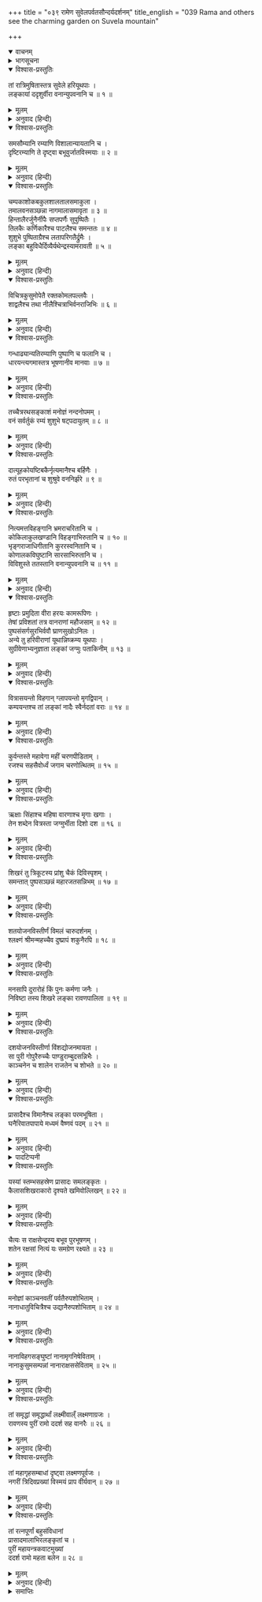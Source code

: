 +++
title = "०३९ रामेण सुवेलपर्वतसौन्दर्यदर्शनम्"
title_english = "039 Rama and others see the charming garden on Suvela mountain"

+++
<details open><summary>वाचनम्</summary>
<div caption="श्रीराम-हरिसीताराममूर्ति-घनपाठिभ्यां वचनम्" class="audioEmbed" src="https://archive.org/download/Ramayana-recitation-Sriram-harisItArAmamUrti-Ghanapaati-v2/Kanda_6/Kanda_6_YK-039-Rama_and_others_see_the_charming_garden_on_Suvela_mountain_0.mp3"></div>
</details>

<details><summary>भागसूचना</summary>

39. वानरोंसहित श्रीरामका सुवेल-शिखरसे लङ्कापुरीका निरीक्षण करना
</details>

<details open><summary>विश्वास-प्रस्तुतिः</summary>

तां रात्रिमुषितास्तत्र सुवेले हरियूथपाः ।  
लङ्कायां ददृशुर्वीरा वनान्युपवनानि च ॥ १ ॥
</details>

<details><summary>मूलम्</summary>

तां रात्रिमुषितास्तत्र सुवेले हरियूथपाः ।  
लङ्कायां ददृशुर्वीरा वनान्युपवनानि च ॥ १ ॥
</details>

<details><summary>अनुवाद (हिन्दी)</summary>

वानर-यूथपतियोंने वह रात उस सुवेल पर्वतपर ही बितायी और वहाँसे उन वीरोंने लङ्काके वन और उपवन भी देखे ॥ १ ॥
</details>

<details open><summary>विश्वास-प्रस्तुतिः</summary>

समसौम्यानि रम्याणि विशालान्यायतानि च ।  
दृष्टिरम्याणि ते दृष्ट्वा बभूवुर्जातविस्मयाः ॥ २ ॥
</details>

<details><summary>मूलम्</summary>

समसौम्यानि रम्याणि विशालान्यायतानि च ।  
दृष्टिरम्याणि ते दृष्ट्वा बभूवुर्जातविस्मयाः ॥ २ ॥
</details>

<details><summary>अनुवाद (हिन्दी)</summary>

वे बड़े ही चौरस, शान्त, सुन्दर, विशाल और विस्तृत थे तथा देखनेमें अत्यन्त रमणीय जान पड़ते थे । उन्हें देखकर उन सब वानरोंको बड़ा विस्मय हुआ ॥ २ ॥
</details>

<details open><summary>विश्वास-प्रस्तुतिः</summary>

चम्पकाशोकबकुलशालतालसमाकुला ।  
तमालवनसञ्छन्ना नागमालासमावृता ॥ ३ ॥  
हिन्तालैरर्जुनैर्नीपैः सप्तपर्णैः सुपुष्पितैः ।  
तिलकैः कर्णिकारैश्च पाटलैश्च समन्ततः ॥ ४ ॥  
शुशुभे पुष्पिताग्रैश्च लतापरिगतैर्द्रुमैः ।  
लङ्का बहुविधैर्दिव्यैर्यथेन्द्रस्यामरावती ॥ ५ ॥
</details>

<details><summary>मूलम्</summary>

चम्पकाशोकबकुलशालतालसमाकुला ।  
तमालवनसञ्छन्ना नागमालासमावृता ॥ ३ ॥  
हिन्तालैरर्जुनैर्नीपैः सप्तपर्णैः सुपुष्पितैः ।  
तिलकैः कर्णिकारैश्च पाटलैश्च समन्ततः ॥ ४ ॥  
शुशुभे पुष्पिताग्रैश्च लतापरिगतैर्द्रुमैः ।  
लङ्का बहुविधैर्दिव्यैर्यथेन्द्रस्यामरावती ॥ ५ ॥
</details>

<details><summary>अनुवाद (हिन्दी)</summary>

चम्पा, अशोक, बकुल, शाल और ताल-वृक्षोंसे व्याप्त, तमाल-वनसे आच्छादित और नागकेसरोंसे आवृत लङ्कापुरी हिंताल, अर्जुन, नीप (कदम्ब), खिले हुए छितवन, तिलक,कनेर तथा पाटल आदि नाना प्रकारके दिव्य वृक्षोंसे जिनके अग्रभाग फूलोंके भारसे लदे थे तथा जिनपर लताबल्लरियाँ फैली हुई थीं, इन्द्रकी अमरावतीके समान शोभा पाती थी ॥ ३—५ ॥
</details>

<details open><summary>विश्वास-प्रस्तुतिः</summary>

विचित्रकुसुमोपेतै रक्तकोमलपल्लवैः ।  
शाद्वलैश्च तथा नीलैश्चित्राभिर्वनराजिभिः ॥ ६ ॥
</details>

<details><summary>मूलम्</summary>

विचित्रकुसुमोपेतै रक्तकोमलपल्लवैः ।  
शाद्वलैश्च तथा नीलैश्चित्राभिर्वनराजिभिः ॥ ६ ॥
</details>

<details><summary>अनुवाद (हिन्दी)</summary>

विचित्र फूलोंसे युक्त लाल कोमल पल्लवों, हरी-हरी घासों तथा विचित्र वनश्रेणियोंसे भी उस पुरीकी बड़ी शोभा हो रही थी ॥ ६ ॥
</details>

<details open><summary>विश्वास-प्रस्तुतिः</summary>

गन्धाढ्यान्यतिरम्याणि पुष्पाणि च फलानि च ।  
धारयन्त्यगमास्तत्र भूषणानीव मानवाः ॥ ७ ॥
</details>

<details><summary>मूलम्</summary>

गन्धाढ्यान्यतिरम्याणि पुष्पाणि च फलानि च ।  
धारयन्त्यगमास्तत्र भूषणानीव मानवाः ॥ ७ ॥
</details>

<details><summary>अनुवाद (हिन्दी)</summary>

जैसे मनुष्य आभूषण धारण करते हैं, उसी प्रकार वहाँके वृक्ष सुगन्धित फूल और अत्यन्त रमणीय फल धारण करते थे ॥ ७ ॥
</details>

<details open><summary>विश्वास-प्रस्तुतिः</summary>

तच्चैत्ररथसङ्काशं मनोज्ञं नन्दनोपमम् ।  
वनं सर्वर्तुकं रम्यं शुशुभे षट्पदायुतम् ॥ ८ ॥
</details>

<details><summary>मूलम्</summary>

तच्चैत्ररथसङ्काशं मनोज्ञं नन्दनोपमम् ।  
वनं सर्वर्तुकं रम्यं शुशुभे षट्पदायुतम् ॥ ८ ॥
</details>

<details><summary>अनुवाद (हिन्दी)</summary>

चैत्ररथ और नन्दनवनके समान वहाँका मनोहर वन सभी ऋतुओंमें भ्रमरोंसे व्याप्त हो रमणीय शोभा धारण करता था ॥ ८ ॥
</details>

<details open><summary>विश्वास-प्रस्तुतिः</summary>

दात्यूहकोयष्टिबकैर्नृत्यमानैश्च बर्हिणैः ।  
रुतं परभृतानां च शुश्रुवे वननिर्झरे ॥ ९ ॥
</details>

<details><summary>मूलम्</summary>

दात्यूहकोयष्टिबकैर्नृत्यमानैश्च बर्हिणैः ।  
रुतं परभृतानां च शुश्रुवे वननिर्झरे ॥ ९ ॥
</details>

<details><summary>अनुवाद (हिन्दी)</summary>

दात्यूह, कोयष्टि, बक और नाचते हुए मोर उस वनको सुशोभित करते थे । वनमें झरनोंके आसपास कोकिलकी कूक सुनायी पड़ती थी ॥ ९ ॥
</details>

<details open><summary>विश्वास-प्रस्तुतिः</summary>

नित्यमत्तविहङ्गानि भ्रमराचरितानि च ।  
कोकिलाकुलखण्डानि विहङ्गाभिरुतानि च ॥ १० ॥  
भृङ्गराजाधिगीतानि कुररस्वनितानि च ।  
कोणालकविघुष्टानि सारसाभिरुतानि च ।  
विविशुस्ते ततस्तानि वनान्युपवनानि च ॥ ११ ॥
</details>

<details><summary>मूलम्</summary>

नित्यमत्तविहङ्गानि भ्रमराचरितानि च ।  
कोकिलाकुलखण्डानि विहङ्गाभिरुतानि च ॥ १० ॥  
भृङ्गराजाधिगीतानि कुररस्वनितानि च ।  
कोणालकविघुष्टानि सारसाभिरुतानि च ।  
विविशुस्ते ततस्तानि वनान्युपवनानि च ॥ ११ ॥
</details>

<details><summary>अनुवाद (हिन्दी)</summary>

लङ्काके वन और उपवन नित्य मतवाले विहङ्गमोंसे विभूषित थे । वहाँ वृक्षोंकी डालियोंपर भौंरे मँडराते रहते थे । उनके प्रत्येक खण्डमें कोकिलाएँ कुहू-कुहू बोला करती थीं । पक्षी चहचहाते रहते थे । भृङ्गराजके गीत मुखरित होते थे । कुररके शब्द गूँजा करते थे । कोणालकके कलरव होते रहते थे तथा सारसोंकी स्वरलहरी सब ओर छायी रहती थी । कुछ वानरवीर उन वनों और उपवनोंमें घुस गये ॥ १०-११ ॥
</details>

<details open><summary>विश्वास-प्रस्तुतिः</summary>

हृष्टाः प्रमुदिता वीरा हरयः कामरूपिणः ।  
तेषां प्रविशतां तत्र वानराणां महौजसाम् ॥ १२ ॥  
पुष्पसंसर्गसुरभिर्ववौ घ्राणसुखोऽनिलः ।  
अन्ये तु हरिवीराणां यूथान्निष्क्रम्य यूथपाः ।  
सुग्रीवेणाभ्यनुज्ञाता लङ्कां जग्मुः पताकिनीम् ॥ १३ ॥
</details>

<details><summary>मूलम्</summary>

हृष्टाः प्रमुदिता वीरा हरयः कामरूपिणः ।  
तेषां प्रविशतां तत्र वानराणां महौजसाम् ॥ १२ ॥  
पुष्पसंसर्गसुरभिर्ववौ घ्राणसुखोऽनिलः ।  
अन्ये तु हरिवीराणां यूथान्निष्क्रम्य यूथपाः ।  
सुग्रीवेणाभ्यनुज्ञाता लङ्कां जग्मुः पताकिनीम् ॥ १३ ॥
</details>

<details><summary>अनुवाद (हिन्दी)</summary>

वे सभी वीर वानर इच्छानुसार रूप धारण करनेवाले, उत्साही और आनन्दमग्न थे । उन महातेजस्वी वानरोंके वहाँ प्रवेश करते ही फूलोंके संसर्गसे सुगन्धित तथा घ्राणेन्द्रियको सुख देनेवाली मन्द वायु चलने लगी । दूसरे बहुत-से यूथपति उन वानरवीरोंके समूहसे निकलकर सुग्रीवकी आज्ञा ले ध्वजा-पताकाओंसे अलंकृत लङ्कापुरीमें गये ॥ १२-१३ ॥
</details>

<details open><summary>विश्वास-प्रस्तुतिः</summary>

वित्रासयन्तो विहगान् ग्लापयन्तो मृगद्विपान् ।  
कम्पयन्तश्च तां लङ्कां नादैः स्वैर्नदतां वराः ॥ १४ ॥
</details>

<details><summary>मूलम्</summary>

वित्रासयन्तो विहगान् ग्लापयन्तो मृगद्विपान् ।  
कम्पयन्तश्च तां लङ्कां नादैः स्वैर्नदतां वराः ॥ १४ ॥
</details>

<details><summary>अनुवाद (हिन्दी)</summary>

गर्जनेवाले लोगोंमेंसे श्रेष्ठ वे वानरवीर अपने सिंहनादसे पक्षियोंको डराते, मृगों और हाथियोंके हर्ष छीनते तथा लङ्काको कम्पित करते हुए आगे बढ़ रहे थे ॥
</details>

<details open><summary>विश्वास-प्रस्तुतिः</summary>

कुर्वन्तस्ते महावेगा महीं चरणपीडिताम् ।  
रजश्च सहसैवोर्ध्वं जगाम चरणोत्थितम् ॥ १५ ॥
</details>

<details><summary>मूलम्</summary>

कुर्वन्तस्ते महावेगा महीं चरणपीडिताम् ।  
रजश्च सहसैवोर्ध्वं जगाम चरणोत्थितम् ॥ १५ ॥
</details>

<details><summary>अनुवाद (हिन्दी)</summary>

वे महान् वेगशाली वानर पृथ्वीको जब चरणोंसे दबाते थे, उस समय उनके पैरोंसे उठी हुई धूल सहसा ऊपरको उड़ जाती थी ॥ १५ ॥
</details>

<details open><summary>विश्वास-प्रस्तुतिः</summary>

ऋक्षाः सिंहाश्च महिषा वारणाश्च मृगाः खगाः ।  
तेन शब्देन वित्रस्ता जग्मुर्भीता दिशो दश ॥ १६ ॥
</details>

<details><summary>मूलम्</summary>

ऋक्षाः सिंहाश्च महिषा वारणाश्च मृगाः खगाः ।  
तेन शब्देन वित्रस्ता जग्मुर्भीता दिशो दश ॥ १६ ॥
</details>

<details><summary>अनुवाद (हिन्दी)</summary>

वानरोंके उस सिंहनादसे त्रस्त एवं भयभीत हुए रीछ, सिंह, भैंसे, हाथी, मृग और पक्षी दसों दिशाओंकी ओर भाग गये ॥ १६ ॥
</details>

<details open><summary>विश्वास-प्रस्तुतिः</summary>

शिखरं तु त्रिकूटस्य प्रांशु चैकं दिविस्पृशम् ।  
समन्तात् पुष्पसञ्छन्नं महारजतसन्निभम् ॥ १७ ॥
</details>

<details><summary>मूलम्</summary>

शिखरं तु त्रिकूटस्य प्रांशु चैकं दिविस्पृशम् ।  
समन्तात् पुष्पसञ्छन्नं महारजतसन्निभम् ॥ १७ ॥
</details>

<details><summary>अनुवाद (हिन्दी)</summary>

त्रिकूट पर्वतका एक शिखर बहुत ऊँचा था । वह ऐसा जान पड़ता था, मानो स्वर्गलोकको छू रहा हो । उसपर सब ओर पीले रंगके फूल खिले हुए थे, जिनसे वह सोनेका-सा जान पड़ता था ॥ १७ ॥
</details>

<details open><summary>विश्वास-प्रस्तुतिः</summary>

शतयोजनविस्तीर्णं विमलं चारुदर्शनम् ।  
श्लक्ष्णं श्रीमन्महच्चैव दुष्प्रापं शकुनैरपि ॥ १८ ॥
</details>

<details><summary>मूलम्</summary>

शतयोजनविस्तीर्णं विमलं चारुदर्शनम् ।  
श्लक्ष्णं श्रीमन्महच्चैव दुष्प्रापं शकुनैरपि ॥ १८ ॥
</details>

<details><summary>अनुवाद (हिन्दी)</summary>

उस शिखरका विस्तार सौ योजन था । वह देखनेमें बड़ा ही सुन्दर, स्वच्छ, स्निग्ध, कान्तिमान् और विशाल था । पक्षियोंके लिये भी उसकी चोटीतक पहुँचना कठिन होता था ॥ १८ ॥
</details>

<details open><summary>विश्वास-प्रस्तुतिः</summary>

मनसापि दुरारोहं किं पुनः कर्मणा जनैः ।  
निविष्टा तस्य शिखरे लङ्का रावणपालिता ॥ १९ ॥
</details>

<details><summary>मूलम्</summary>

मनसापि दुरारोहं किं पुनः कर्मणा जनैः ।  
निविष्टा तस्य शिखरे लङ्का रावणपालिता ॥ १९ ॥
</details>

<details><summary>अनुवाद (हिन्दी)</summary>

लोग त्रिकूटके उस शिखरपर मनके द्वारा चढ़नेकी कल्पना भी नहीं कर सकते थे । फिर क्रियाद्वारा उसपर आरूढ़ होनेकी तो बात ही क्या है? रावणद्वारा पालित लङ्का त्रिकूटके उसी शिखरपर बसी हुई थी ॥ १९ ॥
</details>

<details open><summary>विश्वास-प्रस्तुतिः</summary>

दशयोजनविस्तीर्णा विंशद्योजनमायता ।  
सा पुरी गोपुरैरुच्चैः पाण्डुराम्बुदसन्निभैः ।  
काञ्चनेन च शालेन राजतेन च शोभते ॥ २० ॥
</details>

<details><summary>मूलम्</summary>

दशयोजनविस्तीर्णा विंशद्योजनमायता ।  
सा पुरी गोपुरैरुच्चैः पाण्डुराम्बुदसन्निभैः ।  
काञ्चनेन च शालेन राजतेन च शोभते ॥ २० ॥
</details>

<details><summary>अनुवाद (हिन्दी)</summary>

वह पुरी दस योजन चौड़ी और बीस योजन लंबी थी । सफेद बादलोंके समान ऊँचे-ऊँचे गोपुर तथा सोने और चाँदीके परकोटे उसकी शोभा बढ़ाते थे ॥ २० ॥
</details>

<details open><summary>विश्वास-प्रस्तुतिः</summary>

प्रासादैश्च विमानैश्च लङ्का परमभूषिता ।  
घनैरिवातपापाये मध्यमं वैष्णवं पदम् ॥ २१ ॥
</details>

<details><summary>मूलम्</summary>

प्रासादैश्च विमानैश्च लङ्का परमभूषिता ।  
घनैरिवातपापाये मध्यमं वैष्णवं पदम् ॥ २१ ॥
</details>

<details><summary>अनुवाद (हिन्दी)</summary>

जैसे ग्रीष्मके अन्तकाल—वर्षा ऋतुमें घनीभूत बादल आकाशकी शोभा बढ़ाते हैं, उसी प्रकार प्रासादों१ और विमानोंसे२ लङ्कापुरी अत्यन्त सुशोभित हो रही थी ॥
</details>

<details><summary>पादटिप्पनी</summary>

१. अमरकोशके अनुसार देवताओंके मन्दिरों तथा राजाओंके महलोंको प्रासाद कहते हैं । प्राचीन वास्तुविद्याके अनुसार बहुत लंबा, चौड़ा, ऊँचा और कई भूमियोंका पक्का या पत्थरका बना हुआ भव्य भवन जिसमें अनेक शृङ्ग, शृङ्खला और अण्डक आदि हों ‘प्रासाद’ कहा गया है । उसमें बहुत-से गवाक्षोंसे युक्त त्रिकोण, चतुष्कोण, आयत और वृत्तशालाएँ बनी होती हैं । आकृतिके भेदसे पुराणोंमें प्रासादके पाँच भेद किये गये हैं—चतुरस्र, चतुरायत, वृत्त, वृत्तायत और अष्टास्र । इनका नाम क्रमशः वैराज, पुष्पक, कैलास, मालक और त्रिविष्टप है । भूमि, अण्डक और शिखर आदिकी न्यूनता-अधिकताके कारण इन पाँचोंके नौ-नौ भेद माने गये हैं । जैसे वैराजके मेरु, मन्दर, विमान, भद्रक, सर्वतोभद्र, रुचक, नन्दन, नन्दिवर्धन और श्रीवत्स; पुष्पकके वलभी, गृहराज, शालागृह, मन्दिर, विमान, ब्रह्ममन्दिर, भवन, उत्तम्भ और शिविकावेश्म; कैलासके वलय, दुन्दुभि, पद्म, महापद्म, भद्रक, सर्वतोभद्र, रुचक, नन्दन, गवाक्ष और गवावृत्त; मालकके गज, वृषभ, हंस, गरुड, सिंह, भूमुख, भूधर, श्रीजय और पृथ्वीधर तथा त्रिविष्टपके वज्र, चक्र, मुष्टिक या वभ्रु, वक्र, स्वस्तिक, खड्ग, गदा, श्रीवृक्ष और विजय ।  
२. आकाशमार्गसे गमन करनेवाला रथ जो देवता आदिके पास होता है ‘विमान’ कहलाता है । सात मंजिलके मकानको भी विमान कहते हैं । प्राचीन वास्तुविद्याके अनुसार उस देवमन्दिरको विमानकी संज्ञा दी गयी है जो ऊपरकी ओर पतला होता चला गया हो । मानसार नामक प्राचीन ग्रन्थके अनुसार विमान गोल, चौपहला और अठपहला होता है । गोलको बेसर, चौपहलेको नागर और अठपहलेको द्रावि कहते हैं (हिंदी-शब्दसागरसे) ।
</details>

<details open><summary>विश्वास-प्रस्तुतिः</summary>

यस्यां स्तम्भसहस्रेण प्रासादः समलङ्कृतः ।  
कैलासशिखराकारो दृश्यते खमिवोल्लिखन् ॥ २२ ॥
</details>

<details><summary>मूलम्</summary>

यस्यां स्तम्भसहस्रेण प्रासादः समलङ्कृतः ।  
कैलासशिखराकारो दृश्यते खमिवोल्लिखन् ॥ २२ ॥
</details>

<details><summary>अनुवाद (हिन्दी)</summary>

उस पुरीमें सहस्र खम्भोंसे अलंकृत एक चैत्यप्रासाद था, जो कैलास-शिखरके समान दिखायी देता था । वह आकाशको मापता हुआ-सा जान पड़ता था ॥ २२ ॥
</details>

<details open><summary>विश्वास-प्रस्तुतिः</summary>

चैत्यः स राक्षसेन्द्रस्य बभूव पुरभूषणम् ।  
शतेन रक्षसां नित्यं यः समग्रेण रक्ष्यते ॥ २३ ॥
</details>

<details><summary>मूलम्</summary>

चैत्यः स राक्षसेन्द्रस्य बभूव पुरभूषणम् ।  
शतेन रक्षसां नित्यं यः समग्रेण रक्ष्यते ॥ २३ ॥
</details>

<details><summary>अनुवाद (हिन्दी)</summary>

राक्षसराज रावणका वह चैत्यप्रासाद लङ्कापुरीका आभूषण था । कई सौ राक्षस रक्षाके सभी साधनोंसे सम्पन्न होकर प्रतिदिन उसकी रक्षा करते थे ॥ २३ ॥
</details>

<details open><summary>विश्वास-प्रस्तुतिः</summary>

मनोज्ञां काञ्चनवतीं पर्वतैरुपशोभिताम् ।  
नानाधातुविचित्रैश्च उद्यानैरुपशोभिताम् ॥ २४ ॥
</details>

<details><summary>मूलम्</summary>

मनोज्ञां काञ्चनवतीं पर्वतैरुपशोभिताम् ।  
नानाधातुविचित्रैश्च उद्यानैरुपशोभिताम् ॥ २४ ॥
</details>

<details><summary>अनुवाद (हिन्दी)</summary>

इस प्रकार वह पुरी बड़ी ही मनोहर, सुवर्णमयी, अनेकानेक पर्वतोंसे अलंकृत, नाना प्रकारकी विचित्र धातुओंसे चित्रित और अनेक उद्यानोंसे सुशोभित थी ॥
</details>

<details open><summary>विश्वास-प्रस्तुतिः</summary>

नानाविहगसङ्घुष्टां नानामृगनिषेविताम् ।  
नानाकुसुमसम्पन्नां नानाराक्षससेविताम् ॥ २५ ॥
</details>

<details><summary>मूलम्</summary>

नानाविहगसङ्घुष्टां नानामृगनिषेविताम् ।  
नानाकुसुमसम्पन्नां नानाराक्षससेविताम् ॥ २५ ॥
</details>

<details><summary>अनुवाद (हिन्दी)</summary>

भाँति-भाँतिके विहङ्गम वहाँ अपनी मधुर बोली बोल रहे थे । नाना प्रकारके मृग आदि पशु उसका सेवन करते थे । अनेक प्रकारके फूलोंकी सम्पत्तिसे वह सम्पन्न थी और विविध प्रकारके आकारवाले राक्षस वहाँ निवास करते थे ॥ २५ ॥
</details>

<details open><summary>विश्वास-प्रस्तुतिः</summary>

तां समृद्धां समृद्धार्थां लक्ष्मीवाल्ँ लक्ष्मणाग्रजः ।  
रावणस्य पुरीं रामो ददर्श सह वानरैः ॥ २६ ॥
</details>

<details><summary>मूलम्</summary>

तां समृद्धां समृद्धार्थां लक्ष्मीवाल्ँ लक्ष्मणाग्रजः ।  
रावणस्य पुरीं रामो ददर्श सह वानरैः ॥ २६ ॥
</details>

<details><summary>अनुवाद (हिन्दी)</summary>

धन-धान्यसे सम्पन्न तथा सम्पूर्ण मनोवाञ्छित वस्तुओंसे भरी-पूरी उस रावण-पुरीको लक्ष्मणके बड़े भाई लक्ष्मीवान् श्रीरामने वानरोंके साथ देखा ॥ २६ ॥
</details>

<details open><summary>विश्वास-प्रस्तुतिः</summary>

तां महागृहसम्बाधां दृष्ट्वा लक्ष्मणपूर्वजः ।  
नगरीं त्रिदिवप्रख्यां विस्मयं प्राप वीर्यवान् ॥ २७ ॥
</details>

<details><summary>मूलम्</summary>

तां महागृहसम्बाधां दृष्ट्वा लक्ष्मणपूर्वजः ।  
नगरीं त्रिदिवप्रख्यां विस्मयं प्राप वीर्यवान् ॥ २७ ॥
</details>

<details><summary>अनुवाद (हिन्दी)</summary>

बड़े-बड़े महलोंसे सघन बसी हुई उस स्वर्गतुल्य नगरीको देखकर पराक्रमी श्रीराम बड़े विस्मित हुए ॥
</details>

<details open><summary>विश्वास-प्रस्तुतिः</summary>

तां रत्नपूर्णां बहुसंविधानां  
प्रासादमालाभिरलङ्कृतां च ।  
पुरीं महायन्त्रकवाटमुख्यां  
ददर्श रामो महता बलेन ॥ २८ ॥
</details>

<details><summary>मूलम्</summary>

तां रत्नपूर्णां बहुसंविधानां  
प्रासादमालाभिरलङ्कृतां च ।  
पुरीं महायन्त्रकवाटमुख्यां  
ददर्श रामो महता बलेन ॥ २८ ॥
</details>

<details><summary>अनुवाद (हिन्दी)</summary>

इस प्रकार अपनी विशाल सेनाके साथ श्रीरघुनाथजीने अनेक प्रकारके रत्नोंसे पूर्ण, तरह-तरहकी रचनाओंसे सुसज्जित, ऊँचे-ऊँचे महलोंकी पंक्तिसे अलंकृत और बड़े-बड़े यन्त्रोंसे युक्त मजबूत किवाड़ोंवाली वह अद्भुत पुरी देखी ॥ २८ ॥
</details>

<details><summary>समाप्तिः</summary>

इत्यार्षे श्रीमद्रामायणे वाल्मीकीये आदिकाव्ये युद्धकाण्डे एकोनचत्वारिंशः सर्गः ॥ ३९ ॥  
इस प्रकार श्रीवाल्मीकिनिर्मित आर्षरामायण आदिकाव्यके युद्धकाण्डमें उन्तालीसवाँ सर्ग पूरा हुआ ॥ ३९ ॥
</details>

